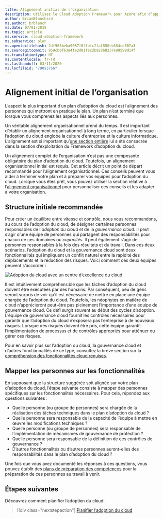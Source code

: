 ```yaml
---
title: Alignement initial de l’organisation
description: Utilisez le Cloud Adoption Framework pour Azure afin d’apprendre à effectuer l’alignement initial de votre organisation et préparer vos équipes à l’adoption du cloud.
author: BrianBlanchard
ms.author: brblanch
ms.date: 07/01/2019
ms.topic: article
ms.service: cloud-adoption-framework
ms.subservice: plan
ms.openlocfilehash: 2df963beba9087f8f3bfc2faf850eb384cd507a3
ms.sourcegitcommit: 959cb0f63e4fe2d01fec2b820b8237e98599d14f
ms.translationtype: HT
ms.contentlocale: fr-FR
ms.lasthandoff: 03/11/2020
ms.locfileid: "79093766"
---
```

# <a name="initial-organization-alignment"></a>Alignement initial de l’organisation

L’aspect le plus important d’un plan d’adoption du cloud est l’alignement des personnes qui mettront en pratique le plan. Un plan n’est terminé que lorsque vous comprenez les aspects liés aux personnes.

Un véritable alignement organisationnel prend du temps. Il est important d’établir un alignement organisationnel à long terme, en particulier lorsque l’adoption du cloud englobe la culture d’entreprise et la culture informatique. L’alignement est si important qu’[une section entière](../organize/index.md) lui a été consacrée dans la section d’exploitation du Framework d’adoption du cloud.

Un alignement complet de l’organisation n’est pas une composante obligatoire du plan d’adoption du cloud. Toutefois, un alignement organisationnel initial est requis. Cet article décrit un point de départ recommandé pour l’alignement organisationnel. Ces conseils peuvent vous aider à terminer votre plan et à préparer vos équipes pour l’adoption du cloud. Lorsque vous êtes prêt, vous pouvez utiliser la section relative à l’[alignement organisationnel](../organize/index.md) pour personnaliser ces conseils et les adapter à votre organisation.

## <a name="initial-best-practice-structure"></a>Structure initiale recommandée

Pour créer un équilibre entre vitesse et contrôle, nous vous recommandons, au cours de l’adoption du cloud, de désigner certaines personnes responsables de l’*adoption du cloud* et de la *gouvernance cloud*. Il peut s’agir d’une équipe de personnes qui partagent des responsabilités pour chacun de ces domaines ou *capacités*. Il peut également s’agir de personnes responsables à la fois des résultats et du travail. Dans ces deux scénarios, l’adoption du cloud et la gouvernance cloud sont deux fonctionnalités qui impliquent un conflit naturel entre la rapidité des déplacements et la réduction des risques. Voici comment ces deux équipes peuvent s’accorder :

![Adoption du cloud avec un centre d’excellence du cloud](../_images/ready/org-ready-best-practice.png)

Il est intuitivement compréhensible que les tâches d’adoption du cloud doivent être exécutées par des humains. Par conséquent, peu de gens seront surpris de voir qu’il est nécessaire de mettre en place une équipe chargée de l’adoption du cloud. Toutefois, les néophytes en matière de cloud n’apprécieront peut-être pas pleinement l’importance d’une équipe de gouvernance cloud. Ce défi surgit souvent au début des cycles d’adoption. L’équipe de gouvernance cloud fournit les contrôles nécessaires pour garantir que l’adoption du cloud n’exposera pas l’entreprise à de nouveaux risques. Lorsque des risques doivent être pris, cette équipe garantit l’implémentation de processus et de contrôles appropriés pour atténuer ou gérer ces risques.

Pour en savoir plus sur l’adoption du cloud, la gouvernance cloud et d’autres fonctionnalités de ce type, consultez la brève section sur la [compréhension des fonctionnalités cloud requises](../organize/index.md?#understand-required-cloud-capabilities).

## <a name="map-people-to-capabilities"></a>Mapper les personnes sur les fonctionnalités

En supposant que la structure suggérée soit alignée sur votre plan d’adoption du cloud, l’étape suivante consiste à mapper des personnes spécifiques sur les fonctionnalités nécessaires. Pour cela, répondez aux questions suivantes :

- Quelle personne (ou groupe de personnes) sera chargée de la réalisation des tâches techniques dans le plan d’adoption du cloud ?
- Quelle personne sera responsable de la capacité de l’équipe à mettre en œuvre les modifications techniques ?
- Quelle personne (ou groupe de personnes) sera responsable de l’implémentation de mécanismes de gouvernance de protection ?
- Quelle personne sera responsable de la définition de ces contrôles de gouvernance ?
- D’autres fonctionnalités ou d’autres personnes auront-elles des responsabilités dans le plan d’adoption du cloud ?

Une fois que vous avez documenté les réponses à ces questions, vous pouvez établir des [plans de préparation des compétences](./adapt-roles-skills-processes.md) pour la préparation de ces personnes au travail à venir.

## <a name="next-steps"></a>Étapes suivantes

Découvrez comment planifier l’adoption du cloud.

> [!div class="nextstepaction"]
> [Planifier l’adoption du cloud](./plan-intro.md)
